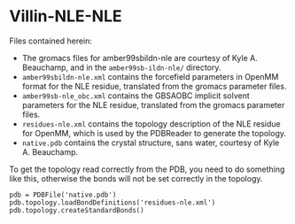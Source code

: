 Villin-NLE-NLE
==============

Files contained herein:

- The gromacs files for amber99sbildn-nle are courtesy of Kyle A. Beauchamp,
  and in the `amber99sb-ildn-nle/` directory.
- `amber99sbildn-nle.xml` contains the forcefield parameters in OpenMM format
  for the NLE residue, translated from the gromacs parameter files.
- `amber99sb-nle_obc.xml` contains the GBSAOBC implicit solvent parameters
  for the NLE residue, translated from the gromacs parameter files.
- `residues-nle.xml` contains the topology description of the NLE residue
  for OpenMM, which is used by the PDBReader to generate the topology.
- `native.pdb` contains the crystal structure, sans water, courtesy of
  Kyle A. Beauchamp.

To get the topology read correctly from the PDB, you need to do something
like this, otherwise the bonds will not be set correctly in the topology.

```
pdb = PDBFile('native.pdb')
pdb.topology.loadBondDefinitions('residues-nle.xml')
pdb.topology.createStandardBonds()
```
  